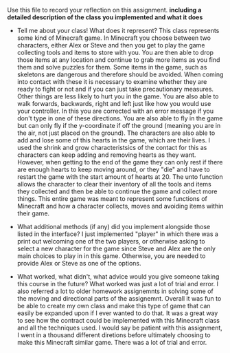 Use this file to record your reflection on this assignment.
**including a detailed description of the class you implemented and what it does**

- Tell me about your class! What does it represent?
This class represents some kind of Minecraft game. In Minecraft you choose between two characters, either Alex or Steve and then you get to play the game collecting tools and items to store with you. You are then able to drop those items at any location and continue to grab more items as you find them and solve puzzles for them. Some items in the game, such as skeletons are dangerous and therefore should be avoided. When coming into contact with these it is necessary to examine whether they are ready to fight or not and if you can just take precautionary measures. Other things are less likely to hurt you in the game. You are also able to walk forwards, backwards, right and left just like how you would use your controller. In this you are corrected with an error message if you don't type in one of these directions. You are also able to fly in the game but can only fly if the y-coordinate if off the ground (meaning you are in the air, not just placed on the ground). The characters are also able to add and lose some of this hearts in the game, which are their lives. I used the shrink and grow characteristsics of the contact for this as characters can keep adding and removing hearts as they want. However, when getting to the end of the game they can only rest if there are enough hearts to keep moving around, or they "die" and have to restart the game with the start amount of hearts at 20. The unto function allows the character to clear their inventory of all the tools and items they collected and then be able to continue the game and collect more things. This entire game was meant to represent some functions of Minecraft and how a character collects, moves and avoiding items within their game.

- What additional methods (if any) did you implement alongside those listed in the interface?
I just implemented "player" in which there was a print out welcoming one of the two players, or otherwise asking to select a new character for the game since Steve and Alex are the only main choices to play in in this game. Otherwise, you are needed to provide Alex or Steve as one of the options. 

- What worked, what didn't, what advice would you give someone taking this course in the future?
What worked was just a lot of trial and error. I also referred a lot to older homework assignemnts in solving some of the moving and directional parts of the assignemnt. Overall it was fun to be able to create my own class and make this type of game that can easily be expanded upon if I ever wanted to do that. It was a great way to see how the contract could be implemented with this Minecraft class and all the techniques used. I would say be patient with this assignment, I went in a thousand different diretions before ultimately choosing to make this Minecraft similar game. There was a lot of trial and error. 